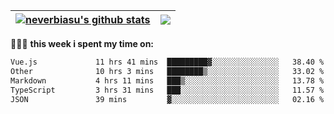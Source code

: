 | <a href="https://github.com/neverbiasu"><img align="center" src="https://github-readme-stats.vercel.app/api?username=neverbiasu&theme=dracula&show_icons=true&hide_border=true&count_private=true" alt="neverbiasu's github stats" /></a> | <a href="https://github.com/neverbiasu"><img align="center" src="https://github-readme-stats.vercel.app/api/top-langs/?username=neverbiasu&theme=dracula&show_icons=true&hide_border=true&layout=compact" /></a> |
| ------------- | ------------- |

👨🏾‍💻 **this week i spent my time on:**
<!--START_SECTION:waka-->

```txt
Vue.js             11 hrs 41 mins  █████████▓░░░░░░░░░░░░░░░   38.40 %
Other              10 hrs 3 mins   ████████▒░░░░░░░░░░░░░░░░   33.02 %
Markdown           4 hrs 11 mins   ███▒░░░░░░░░░░░░░░░░░░░░░   13.78 %
TypeScript         3 hrs 31 mins   ███░░░░░░░░░░░░░░░░░░░░░░   11.57 %
JSON               39 mins         ▓░░░░░░░░░░░░░░░░░░░░░░░░   02.16 %
```

<!--END_SECTION:waka-->
